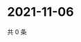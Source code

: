 # 2021-11-06

共 0 条

<!-- BEGIN WEIBO -->
<!-- 最后更新时间 Sat Nov 06 2021 07:11:46 GMT+0800 (China Standard Time) -->

<!-- END WEIBO -->
